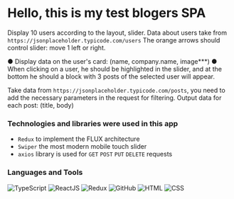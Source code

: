 # Hello, this is my test blogers SPA

Display 10 users according to the layout, slider. Data about
users take from `https://jsonplaceholder.typicode.com/users`
The orange arrows should control slider: move 1 left or right.

● Display data on the user's card: (name, company.name, image***)
● When clicking on a user, he should be highlighted in the slider, and at the bottom he should
a block with 3 posts of the selected user will appear. 

Take data from `https://jsonplaceholder.typicode.com/posts`, you need to add the necessary
parameters in the request for filtering. Output data for each post:
(title, body)

### Technologies and libraries were used in this app

* `Redux` to implement the FLUX architecture
* `Swiper` the most modern mobile touch slider
* `axios` library is used for `GET` `POST` `PUT` `DELETE` requests

### Languages and Tools

![TypeScript](https://img.shields.io/badge/-TypeScript-%233178c6?style=flat-square&logo=typescript&logoColor=white 'TypeScript')
![ReactJS](https://img.shields.io/badge/-React_JS-%2361dafb?style=flat-square&logo=react&logoColor=%23000000 'React JS')
![Redux](https://img.shields.io/badge/-Redux-%23764abc?style=flat-square&logo=redux 'Redux')
![GitHub](https://img.shields.io/badge/-GitHub-%23212121?style=flat-square&logo=gitHub 'GitHub')
![HTML](https://img.shields.io/badge/-HTML-%23ff8a65?style=flat-square&logo=html5&logoColor=white 'HTML')
![CSS](https://img.shields.io/badge/-CSS-%239575cd?style=flat-square&logo=css3&logoColor=white 'CSS')